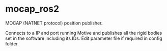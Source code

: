 # mocap_ros2
MOCAP (NATNET protocol) position publisher.

Connects to a IP and port running Motive and publishes all the rigid bodies set in the software including its IDs. Edit parameter file if required in config folder.
